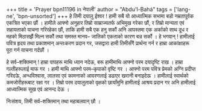 +++
title = 'Prayer bpn11196 in नेपाली'
author = "Abdu'l-Bahá"
tags = ['lang-ne', 'bpn-unsorted']
+++
हे तिमी दयालु ईश्वर ! हामी सबै यो आध्यात्मिक सभामा बडो नम्रतापूर्वक एकत्रित भएका छौं । हामीले आफ्नो अनुहार तिम्रो साम्राज्यतर्फ अभिमुख गरेका छौं, र तिम्रो मान्यता एवं सहायताको याचना गरिरहेका छौं, ताकि हामी सबै एक हनु सकौं अनि आपस्तमा एक अर्काको साथ दूध र महको मिठासझैं मिल्न सकौं तथा समस्त मानव– जातिको एकताको कारण बन्न सकौं । हे भगवान् ! हामीलाई पवित्र हृदय तथा प्रकाशमान् अन्तःकरण प्रदान गर, जसद्वारा हामी तिमीसँगै प्रार्थना गर्न र हाम्रा आकांक्षाहरू पूरा गर्न याचना गर्दछौं । 

हे सर्व–शक्तिमान् ! हाम्रा पापहरू माथि ध्यान नदेऊ, बरू हामीमाथि आफ्नो परम दयादृष्टि राख । हाम्रा गल्तीहरूलाई माफ गर । हामी माथि आफ्नो परम–कृपाको वृष्टि गर । आफ्नो परम पवित्र प्रेमको अग्नि प्रदीप्त गरिदऊे, अन्धविश्वास, लालसा एवं कामनाको आवरणलाई डढाएर खरानी बनाइदेऊ । हामीलाई स्वार्थको कमजोरीहरूबाट रक्षा गर । तिम्रो परम दयालुताको वृक्षको छायाँमुनि हामीलाई आश्रय प्रदान गर अनि हामीलाई आध्यात्मिक सुख एवं आनन्द देऊ । 

निःसंशय, तिमी सर्व–शक्तिमान् तथा महाबलवान् छौ ।
